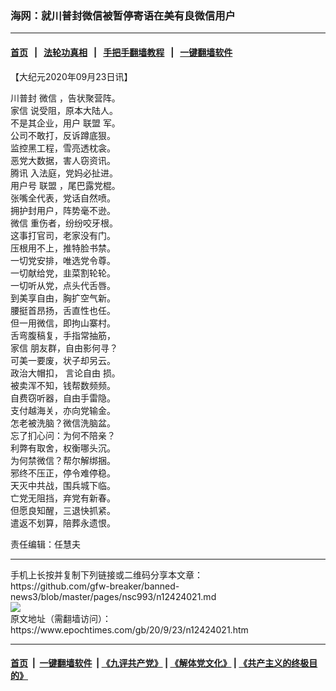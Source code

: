 ### 海网：就川普封微信被暂停寄语在美有良微信用户
------------------------

#### [首页](https://github.com/gfw-breaker/banned-news3/blob/master/README.md) &nbsp;&nbsp;|&nbsp;&nbsp; [法轮功真相](https://github.com/begood0513/basic/blob/master/README.md)  &nbsp;&nbsp;|&nbsp;&nbsp; [手把手翻墙教程](https://github.com/gfw-breaker/guides/wiki)  &nbsp;&nbsp;|&nbsp;&nbsp; [一键翻墙软件](https://github.com/gfw-breaker/nogfw/blob/master/README.md)  



<div><p>
 【大纪元2020年09月23日讯】
</p>
<p>
 川普封
 <ok href="https://www.epochtimes.com/gb/tag/%E5%BE%AE%E4%BF%A1.html">
  微信
 </ok>
 ，告状聚营阵。
 <br/>
 <ok href="https://www.epochtimes.com/gb/tag/%E5%AE%B6%E4%BF%A1.html">
  家信
 </ok>
 说受阻，原本大陆人。
 <br/>
 不是其企业，用户
 <ok href="https://www.epochtimes.com/gb/tag/%E8%81%94%E7%9B%9F.html">
  联盟
 </ok>
 军。
 <br/>
 公司不敢打，反诉蹲底狠。
 <br/>
 监控黑工程，雪亮透枕衾。
 <br/>
 恶党大数据，害人窃资讯。
 <br/>
 <ok href="https://www.epochtimes.com/gb/tag/%E8%85%BE%E8%AE%AF.html">
  腾讯
 </ok>
 入法庭，党妈必扯进。
 <br/>
 用户号
 <ok href="https://www.epochtimes.com/gb/tag/%E8%81%94%E7%9B%9F.html">
  联盟
 </ok>
 ，尾巴露党棍。
 <br/>
 张嘴全代表，党话自然喷。
 <br/>
 拥护封用户，阵势毫不逊。
 <br/>
 <ok href="https://www.epochtimes.com/gb/tag/%E5%BE%AE%E4%BF%A1.html">
  微信
 </ok>
 重伤者，纷纷咬牙根。
 <br/>
 这事打官司，老家没有门。
 <br/>
 压根用不上，推特脸书禁。
 <br/>
 一切党安排，唯选党令尊。
 <br/>
 一切献给党，韭菜割轮轮。
 <br/>
 一切听从党，点头代舌唇。
 <br/>
 到美享自由，胸扩空气新。
 <br/>
 腰挺首昂扬，舌直性也任。
 <br/>
 但一用微信，即拘山寨村。
 <br/>
 舌弯腹稿复，手指常抽筋，
 <br/>
 <ok href="https://www.epochtimes.com/gb/tag/%E5%AE%B6%E4%BF%A1.html">
  家信
 </ok>
 朋友群，自由影何寻？
 <br/>
 可美一要废，状子却另云。
 <br/>
 政治大帽扣，
 <ok href="https://www.epochtimes.com/gb/tag/%E8%A8%80%E8%AE%BA%E8%87%AA%E7%94%B1.html">
  言论自由
 </ok>
 损。
 <br/>
 被卖浑不知，钱帮数频频。
 <br/>
 自费窃听器，自由手雷隐。
 <br/>
 支付越海关，亦向党输金。
 <br/>
 怎老被洗脑？微信洗脑盆。
 <br/>
 忘了扪心问：为何不陪亲？
 <br/>
 利弊有取舍，权衡哪头沉。
 <br/>
 为何禁微信？帮尔解绑捆。
 <br/>
 邪终不压正，停令难停稳。
 <br/>
 天灭中共战，围兵城下临。
 <br/>
 亡党无阻挡，弃党有新春。
 <br/>
 但愿良知醒，三退快抓紧。
 <br/>
 遣返不划算，陪葬永遗恨。
</p>
<p>
 责任编辑：任慧夫
</p>
</div>
<hr/>
手机上长按并复制下列链接或二维码分享本文章：<br/>
https://github.com/gfw-breaker/banned-news3/blob/master/pages/nsc993/n12424021.md <br/>
<a href='https://github.com/gfw-breaker/banned-news3/blob/master/pages/nsc993/n12424021.md'><img src='https://github.com/gfw-breaker/banned-news3/blob/master/pages/nsc993/n12424021.md.png'/></a> <br/>
原文地址（需翻墙访问）：https://www.epochtimes.com/gb/20/9/23/n12424021.htm


------------------------
#### [首页](https://github.com/gfw-breaker/banned-news3/blob/master/README.md) &nbsp;|&nbsp; [一键翻墙软件](https://github.com/gfw-breaker/nogfw/blob/master/README.md) &nbsp;| [《九评共产党》](https://github.com/gfw-breaker/9ping.md/blob/master/README.md#九评之一评共产党是什么) | [《解体党文化》](https://github.com/gfw-breaker/jtdwh.md/blob/master/README.md) | [《共产主义的终极目的》](https://github.com/gfw-breaker/gczydzjmd.md/blob/master/README.md)


<img src='http://gfw-breaker.win/banned-news3/pages/nsc993/n12424021.md' width='0px' height='0px'/>